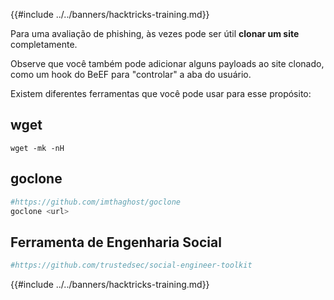 {{#include ../../banners/hacktricks-training.md}}

Para uma avaliação de phishing, às vezes pode ser útil **clonar um site** completamente.

Observe que você também pode adicionar alguns payloads ao site clonado, como um hook do BeEF para "controlar" a aba do usuário.

Existem diferentes ferramentas que você pode usar para esse propósito:

## wget
```text
wget -mk -nH
```
## goclone
```bash
#https://github.com/imthaghost/goclone
goclone <url>
```
## Ferramenta de Engenharia Social
```bash
#https://github.com/trustedsec/social-engineer-toolkit
```
{{#include ../../banners/hacktricks-training.md}}
